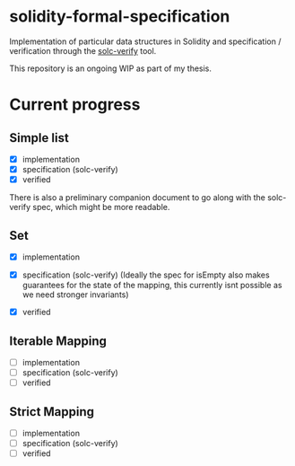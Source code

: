
# solidity-formal-specification
Implementation of particular data structures in Solidity and specification / verification through the [solc-verify](https://github.com/SRI-CSL/solidity) tool.

This repository is an ongoing WIP as part of my thesis.

# Current progress

## Simple list
  - [x] implementation
  - [x] specification (solc-verify)
  - [x] verified
  
 There is also a preliminary companion document to go along with the solc-verify spec, which might be more readable.
 
## Set
  - [x] implementation
  - [x] specification (solc-verify) (Ideally the spec for isEmpty also makes guarantees for the state of the mapping, this currently isnt possible as we need stronger invariants)
  - [x] verified 
        
   
## Iterable Mapping
  - [ ] implementation
  - [ ] specification (solc-verify)
  - [ ] verified

## Strict Mapping
  - [ ] implementation
  - [ ] specification (solc-verify)
  - [ ] verified

